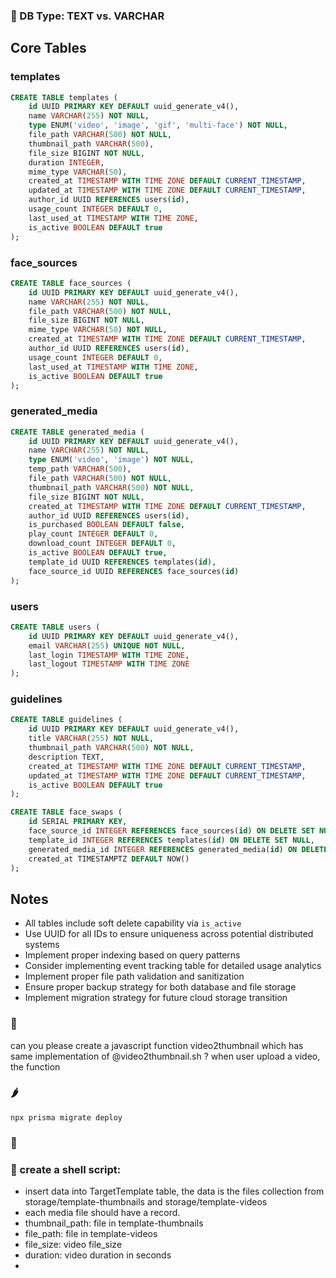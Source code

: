 ### 🥬 DB Type: TEXT vs. VARCHAR


## Core Tables

### templates
```sql
CREATE TABLE templates (
    id UUID PRIMARY KEY DEFAULT uuid_generate_v4(),
    name VARCHAR(255) NOT NULL,
    type ENUM('video', 'image', 'gif', 'multi-face') NOT NULL,
    file_path VARCHAR(500) NOT NULL,
    thumbnail_path VARCHAR(500),
    file_size BIGINT NOT NULL,
    duration INTEGER,
    mime_type VARCHAR(50),
    created_at TIMESTAMP WITH TIME ZONE DEFAULT CURRENT_TIMESTAMP,
    updated_at TIMESTAMP WITH TIME ZONE DEFAULT CURRENT_TIMESTAMP,
    author_id UUID REFERENCES users(id),
    usage_count INTEGER DEFAULT 0,
    last_used_at TIMESTAMP WITH TIME ZONE,
    is_active BOOLEAN DEFAULT true
);
```

### face_sources
```sql
CREATE TABLE face_sources (
    id UUID PRIMARY KEY DEFAULT uuid_generate_v4(),
    name VARCHAR(255) NOT NULL,
    file_path VARCHAR(500) NOT NULL,
    file_size BIGINT NOT NULL,
    mime_type VARCHAR(50) NOT NULL,
    created_at TIMESTAMP WITH TIME ZONE DEFAULT CURRENT_TIMESTAMP,
    author_id UUID REFERENCES users(id),
    usage_count INTEGER DEFAULT 0,
    last_used_at TIMESTAMP WITH TIME ZONE,
    is_active BOOLEAN DEFAULT true
);
```

### generated_media
```sql
CREATE TABLE generated_media (
    id UUID PRIMARY KEY DEFAULT uuid_generate_v4(),
    name VARCHAR(255) NOT NULL,
    type ENUM('video', 'image') NOT NULL,
    temp_path VARCHAR(500),
    file_path VARCHAR(500) NOT NULL,
    thumbnail_path VARCHAR(500) NOT NULL,
    file_size BIGINT NOT NULL,
    created_at TIMESTAMP WITH TIME ZONE DEFAULT CURRENT_TIMESTAMP,
    author_id UUID REFERENCES users(id),
    is_purchased BOOLEAN DEFAULT false,
    play_count INTEGER DEFAULT 0,
    download_count INTEGER DEFAULT 0,
    is_active BOOLEAN DEFAULT true,
    template_id UUID REFERENCES templates(id),
    face_source_id UUID REFERENCES face_sources(id)
);
```

### users
```sql
CREATE TABLE users (
    id UUID PRIMARY KEY DEFAULT uuid_generate_v4(),
    email VARCHAR(255) UNIQUE NOT NULL,
    last_login TIMESTAMP WITH TIME ZONE,
    last_logout TIMESTAMP WITH TIME ZONE
);
```

### guidelines
```sql
CREATE TABLE guidelines (
    id UUID PRIMARY KEY DEFAULT uuid_generate_v4(),
    title VARCHAR(255) NOT NULL,
    thumbnail_path VARCHAR(500) NOT NULL,
    description TEXT,
    created_at TIMESTAMP WITH TIME ZONE DEFAULT CURRENT_TIMESTAMP,
    updated_at TIMESTAMP WITH TIME ZONE DEFAULT CURRENT_TIMESTAMP,
    is_active BOOLEAN DEFAULT true
);
```

```sql
CREATE TABLE face_swaps (
    id SERIAL PRIMARY KEY,
    face_source_id INTEGER REFERENCES face_sources(id) ON DELETE SET NULL,
    template_id INTEGER REFERENCES templates(id) ON DELETE SET NULL,
    generated_media_id INTEGER REFERENCES generated_media(id) ON DELETE SET NULL,
    created_at TIMESTAMPTZ DEFAULT NOW()
);
```

## Notes

- All tables include soft delete capability via `is_active`
- Use UUID for all IDs to ensure uniqueness across potential distributed systems
- Implement proper indexing based on query patterns
- Consider implementing event tracking table for detailed usage analytics
- Implement proper file path validation and sanitization
- Ensure proper backup strategy for both database and file storage
- Implement migration strategy for future cloud storage transition


### 🥒 

can you please create a javascript function video2thumbnail which has same implementation of @video2thumbnail.sh ?
when user upload a video, the function

### 🌶  

`npx prisma migrate deploy`

### 🌽 

### 🥕 create a shell script:

- insert data into TargetTemplate table, the data is the files collection from storage/template-thumbnails and storage/template-videos
- each media file should have a record.
- thumbnail_path: file in template-thumbnails
- file_path: file in template-videos
- file_size: video file_size
- duration: video duration in seconds
- 